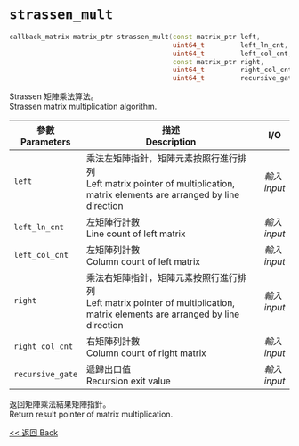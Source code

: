# `strassen_mult`

```c++
callback_matrix matrix_ptr strassen_mult(const matrix_ptr left, 
                                         uint64_t         left_ln_cnt,
                                         uint64_t         left_col_cnt,
                                         const matrix_ptr right,
                                         uint64_t         right_col_cnt,
                                         uint64_t         recursive_gate = 32);
```

Strassen 矩陣乘法算法。\
Strassen matrix multiplication algorithm.

參數<br>Parameters|描述<br>Description|I/O
-|-|-
`left`|乘法左矩陣指針，矩陣元素按照行進行排列<br>Left matrix pointer of multiplication, matrix elements are arranged by line direction|*輸入<br>input*
`left_ln_cnt`|左矩陣行計數<br>Line count of left matrix|*輸入<br>input*
`left_col_cnt`|左矩陣列計數<br>Column count of left matrix|*輸入<br>input*
`right`|乘法右矩陣指針，矩陣元素按照行進行排列<br>Left matrix pointer of multiplication, matrix elements are arranged by line direction|*輸入<br>input*
`right_col_cnt`|右矩陣列計數<br>Column count of right matrix|*輸入<br>input*
`recursive_gate`|遞歸出口值<br>Recursion exit value|*輸入<br>input*

返回矩陣乘法結果矩陣指針。\
Return result pointer of matrix multiplication.

[<< 返回 Back](cover.md)
